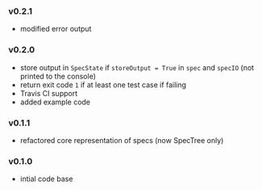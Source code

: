 ### v0.2.1
 - modified error output
 
### v0.2.0
 - store output in `SpecState` if `storeOutput = True` in `spec` and `specIO` (not printed to the console)
 - return exit code `1` if at least one test case if failing
 - Travis CI support
 - added example code

### v0.1.1
 - refactored core representation of specs (now SpecTree only)

### v0.1.0
 - intial code base
